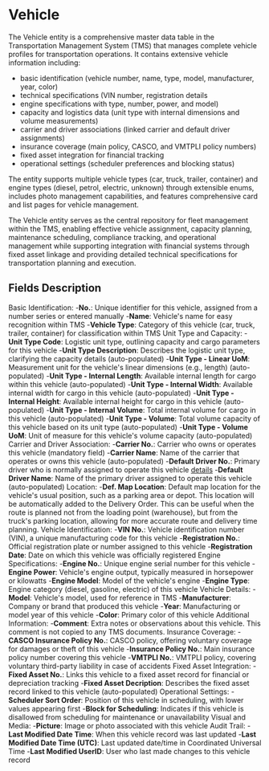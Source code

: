 # Vehicle

The Vehicle entity is a comprehensive master data table in the Transportation Management System (TMS) that manages complete vehicle profiles for transportation operations.
It contains extensive vehicle information including:

- basic identification (vehicle number, name, type, model, manufacturer, year, color)
- technical specifications (VIN number, registration details
- engine specifications with type, number, power, and model)
- capacity and logistics data (unit type with internal dimensions and volume measurements)
- carrier and driver associations (linked carrier and default driver assignments)
- insurance coverage (main policy, CASCO, and VMTPLI policy numbers)
- fixed asset integration for financial tracking
- operational settings (scheduler preferences and blocking status)

The entity supports multiple vehicle types (car, truck, trailer, container) and engine types (diesel, petrol, electric, unknown) through extensible enums, includes photo management capabilities, and features comprehensive card and list pages for vehicle management.

The Vehicle entity serves as the central repository for fleet management within the TMS, enabling effective vehicle assignment, capacity planning, maintenance scheduling, compliance tracking, and operational management while supporting integration with financial systems through fixed asset linkage and providing detailed technical specifications for transportation planning and execution.

## Fields Description

Basic Identification:
-**No.**: Unique identifier for this vehicle, assigned from a number series or entered manually
-**Name**: Vehicle's name for easy recognition within TMS
-**Vehicle Type**: Category of this vehicle (car, truck, trailer, container) for classification within TMS
Unit Type and Capacity:
-**Unit Type Code**: Logistic unit type, outlining capacity and cargo parameters for this vehicle
-**Unit Type Description**: Describes the logistic unit type, clarifying the capacity details (auto-populated)
-**Unit Type - Linear UoM**: Measurement unit for the vehicle's linear dimensions (e.g., length) (auto-populated)
-**Unit Type - Internal Length**: Available internal length for cargo within this vehicle (auto-populated)
-**Unit Type - Internal Width**: Available internal width for cargo in this vehicle (auto-populated)
-**Unit Type - Internal Height**: Available internal height for cargo in this vehicle (auto-populated)
-**Unit Type - Internal Volume**: Total internal volume for cargo in this vehicle (auto-populated)
-**Unit Type - Volume**: Total volume capacity of this vehicle based on its unit type (auto-populated)
-**Unit Type - Volume UoM**: Unit of measure for this vehicle's volume capacity (auto-populated)
Carrier and Driver Association:
-**Carrier No.**: Carrier who owns or operates this vehicle (mandatory field)
-**Carrier Name**: Name of the carrier that operates or owns this vehicle (auto-populated)
-**Default Driver No.**: Primary driver who is normally assigned to operate this vehicle [details](driver.md)
-**Default Driver Name**: Name of the primary driver assigned to operate this vehicle (auto-populated)
Location:
-**Def. Map Location**: Default map location for the vehicle's usual position, such as a parking area or depot. This location will be automatically added to the Delivery Order. This can be useful when the route is planned not from the loading point (warehouse), but from the truck's parking location, allowing for more accurate route and delivery time planning.
Vehicle Identification:
-**VIN No.**: Vehicle identification number (VIN), a unique manufacturing code for this vehicle
-**Registration No.**: Official registration plate or number assigned to this vehicle
-**Registration Date**: Date on which this vehicle was officially registered
Engine Specifications:
-**Engine No.**: Unique engine serial number for this vehicle
-**Engine Power**: Vehicle's engine output, typically measured in horsepower or kilowatts
-**Engine Model**: Model of the vehicle's engine
-**Engine Type**: Engine category (diesel, gasoline, electric) of this vehicle
Vehicle Details:
-**Model**: Vehicle's model, used for reference in TMS
-**Manufacturer**: Company or brand that produced this vehicle
-**Year**: Manufacturing or model year of this vehicle
-**Color**: Primary color of this vehicle
Additional Information:
-**Comment**: Extra notes or observations about this vehicle. This comment is not copied to any TMS documents.
Insurance Coverage:
-**CASCO Insurance Policy No.**: CASCO policy, offering voluntary coverage for damages or theft of this vehicle
-**Insurance Policy No.**: Main insurance policy number covering this vehicle
-**VMTPLI No.**: VMTPLI policy, covering voluntary third-party liability in case of accidents
Fixed Asset Integration:
-**Fixed Asset No.**: Links this vehicle to a fixed asset record for financial or depreciation tracking
-**Fixed Asset Decription**: Describes the fixed asset record linked to this vehicle (auto-populated)
Operational Settings:
-**Scheduler Sort Order**: Position of this vehicle in scheduling, with lower values appearing first
-**Block for Scheduling**: Indicates if this vehicle is disallowed from scheduling for maintenance or unavailability
Visual and Media:
-**Picture**: Image or photo associated with this vehicle
Audit Trail:
-**Last Modified Date Time**: When this vehicle record was last updated
-**Last Modified Date Time (UTC)**: Last updated date/time in Coordinated Universal Time
-**Last Modified UserID**: User who last made changes to this vehicle record
